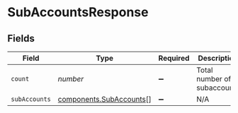 # SubAccountsResponse


## Fields

| Field                                                              | Type                                                               | Required                                                           | Description                                                        |
| ------------------------------------------------------------------ | ------------------------------------------------------------------ | ------------------------------------------------------------------ | ------------------------------------------------------------------ |
| `count`                                                            | *number*                                                           | :heavy_minus_sign:                                                 | Total number of subaccounts                                        |
| `subAccounts`                                                      | [components.SubAccounts](../../models/components/subaccounts.md)[] | :heavy_minus_sign:                                                 | N/A                                                                |